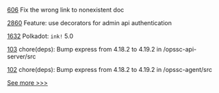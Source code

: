 
[606](https://github.com/hyperledger/cello/pull/606) Fix the wrong link to nonexistent doc

[2860](https://github.com/hyperledger/aries-cloudagent-python/pull/2860) Feature: use decorators for admin api authentication

[1632](https://github.com/hyperledger/solang/pull/1632) Polkadot: `ink!` 5.0

[103](https://github.com/hyperledger-labs/fabric-opssc/pull/103) chore(deps): Bump express from 4.18.2 to 4.19.2 in /opssc-api-server/src

[102](https://github.com/hyperledger-labs/fabric-opssc/pull/102) chore(deps): Bump express from 4.18.2 to 4.19.2 in /opssc-agent/src


[See more >>>](https://start-here.hyperledger.org/pull-requests)
